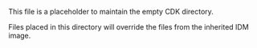 This file is a placeholder to maintain the empty CDK directory.

Files placed in this directory will override the files from the inherited IDM image.
